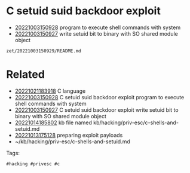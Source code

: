 # C setuid suid backdoor exploit

- [20221003150928](/zet/20221003150928/README.md) program to execute shell commands with system
- [20221003150927](/zet/20221003150927/README.md) write setuid bit to binary with SO shared module object

` zet/20221003150929/README.md `

# Related

- [20221021183918](/zet/20221021183918/README.md) C language
- [20221003150928](/zet/20221003150928/README.md) C setuid suid backdoor exploit program to execute shell commands with system
- [20221003150927](/zet/20221003150927/README.md) C setuid suid backdoor exploit write setuid bit to binary with SO shared module object
- [20221014185802](/zet/20221014185802/README.md) kb file named kb/hacking/priv-esc/c-shells-and-setuid.md
- [20221013175128](/zet/20221013175128/README.md) preparing exploit payloads
- ~/kb/hacking/priv-esc/c-shells-and-setuid.md

Tags:

    #hacking #privesc #c 
